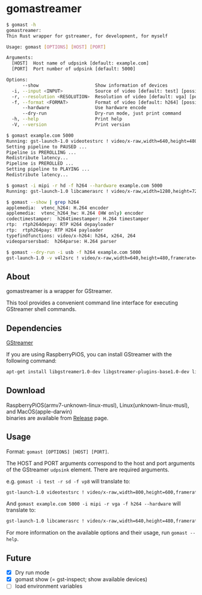 # gomastreamer

```sh
$ gomast -h
gomastreamer:
Thin Rust wrapper for gstreamer, for development, for myself

Usage: gomast [OPTIONS] [HOST] [PORT]

Arguments:
  [HOST]  Host name of udpsink [default: example.com]
  [PORT]  Port number of udpsink [default: 5000]

Options:
      --show                     Show information of devices
  -i, --input <INPUT>            Source of video [default: test] [possible values: test, mipi, usb]
  -r, --resolution <RESOLUTION>  Resolution of video [default: vga] [possible values: vga, sd, hd]
  -f, --format <FORMAT>          Format of video [default: h264] [possible values: vp8, h264]
      --hardware                 Use hardware encode
      --dry-run                  Dry-run mode, just print command
  -h, --help                     Print help
  -V, --version                  Print version

$ gomast example.com 5000
Running: gst-launch-1.0 videotestsrc ! video/x-raw,width=640,height=480,framerate=30/1 ! videoconvert ! vp8enc ! rtpvp8pay ! udpsink  host=example.com  port=5000
Setting pipeline to PAUSED ...
Pipeline is PREROLLING ...
Redistribute latency...
Pipeline is PREROLLED ...
Setting pipeline to PLAYING ...
Redistribute latency...

$ gomast -i mipi -r hd -f h264 --hardware example.com 5000
Running: gst-launch-1.0 libcamerasrc ! video/x-raw,width=1280,height=720,framerate=30/1 ! videoconvert ! v4l2h264enc 'video/x-h264,level=(string)4' ! rtph264pay ! udpsink  host=example.com  port=5000

$ gomast --show | grep h264
applemedia:  vtenc_h264: H.264 encoder
applemedia:  vtenc_h264_hw: H.264 (HW only) encoder
codectimestamper:  h264timestamper: H.264 timestamper
rtp:  rtph264depay: RTP H264 depayloader
rtp:  rtph264pay: RTP H264 payloader
typefindfunctions: video/x-h264: h264, x264, 264
videoparsersbad:  h264parse: H.264 parser

$ gomast --dry-run -i usb -f h264 example.com 5000
gst-launch-1.0 -v v4l2src ! video/x-raw,width=640,height=480,framerate=30/1 ! videoconvert ! x264enc ! rtph264pay ! udpsink  host=example.com  port=5000
```

## About

gomastreamer is a wrapper for GStreamer.

This tool provides a convenient command line interface for executing GStreamer shell commands.

## Dependencies

[GStreamer](https://gstreamer.freedesktop.org/)

If you are using RaspberryPiOS, you can install GStreamer with the following command:

```sh
apt-get install libgstreamer1.0-dev libgstreamer-plugins-base1.0-dev libgstreamer-plugins-bad1.0-dev gstreamer1.0-plugins-base gstreamer1.0-plugins-good gstreamer1.0-plugins-bad gstreamer1.0-plugins-ugly gstreamer1.0-libav gstreamer1.0-doc gstreamer1.0-tools gstreamer1.0-x gstreamer1.0-alsa gstreamer1.0-gl gstreamer1.0-gtk3 gstreamer1.0-qt5 gstreamer1.0-pulseaudio
```

## Download

RaspberryPiOS(armv7-unknown-linux-musl), Linux(unknown-linux-musl), and MacOS(apple-darwin)  
binaries are available from [Release](http://github.com/gomadoufu/gomastreamer/releases) page.

## Usage

Format: `gomast [OPTIONS] [HOST] [PORT]`.

The HOST and PORT arguments correspond to the host and port arguments of the GStreamer `udpsink` element. There are required arguments.

e.g. `gomast -i test -r sd -f vp8` will translate to:

```sh
gst-launch-1.0 videotestsrc ! video/x-raw,width=800,height=600,framerate=30/1 ! videoconvert ! vp8enc ! rtpvp8pay ! udpsink host=localhost port=8080
```

And `gomast example.com 5000 -i mipi -r vga -f h264 --hardware` will translate to:

```sh
gst-launch-1.0 libcamerasrc ! video/x-raw,width=640,height=480,framerate=30/1 ! videoconvert ! v4l2h264enc 'video/x-h264,level=(string)4' ! rtph264pay ! udpsink host=example.com port=5000
```

For more information on the available options and their usage, run `gomast --help`.

## Future

- [x] Dry run mode
- [x] gomast show (= gst-inspect; show available devices)
- [ ] load environment variables
